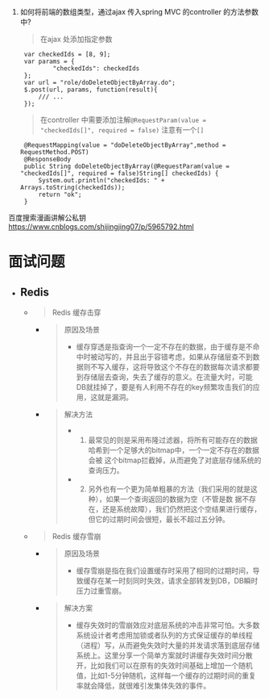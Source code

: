 

1. 如何将前端的数组类型，通过ajax 传入spring MVC 的controller 的方法参数中?
    > 在ajax 处添加指定参数

        var checkedIds = [8, 9];
        var params = {
				"checkedIds": checkedIds
		};
		var url = "role/doDeleteObjectByArray.do";
		$.post(url, params, function(result){
            /// ...
		});
    > 在controller 中需要添加注解`@RequestParam(value = "checkedIds[]", required = false)` 注意有一个`[]`

        @RequestMapping(value = "doDeleteObjectByArray",method = RequestMethod.POST)
        @ResponseBody
        public String doDeleteObjectByArray(@RequestParam(value = "checkedIds[]", required = false)String[] checkedIds) {
            System.out.println("checkedIds: " + Arrays.toString(checkedIds));
            return "ok";
        }




百度搜索漫画讲解公私钥
https://www.cnblogs.com/shijingjing07/p/5965792.html


# 面试问题

- ## Redis
    - > Redis 缓存击穿
        - > 原因及场景
            > - 缓存穿透是指查询一个一定不存在的数据，由于缓存是不命中时被动写的，并且出于容错考虑，如果从存储层查不到数据则不写入缓存，这将导致这个不存在的数据每次请求都要到存储层去查询，失去了缓存的意义。在流量大时，可能DB就挂掉了，要是有人利用不存在的key频繁攻击我们的应用，这就是漏洞。
        - > 解决方法
            > - 1. 最常见的则是采用布隆过滤器，将所有可能存在的数据哈希到一个足够大的bitmap中，一个一定不存在的数据会被 这个bitmap拦截掉，从而避免了对底层存储系统的查询压力。
            > - 2. 另外也有一个更为简单粗暴的方法（我们采用的就是这种），如果一个查询返回的数据为空（不管是数 据不存在，还是系统故障），我们仍然把这个空结果进行缓存，但它的过期时间会很短，最长不超过五分钟。
    - > Redis 缓存雪崩
        - > 原因及场景
            > - 缓存雪崩是指在我们设置缓存时采用了相同的过期时间，导致缓存在某一时刻同时失效，请求全部转发到DB，DB瞬时压力过重雪崩。
        - > 解决方案
            > - 缓存失效时的雪崩效应对底层系统的冲击非常可怕。大多数系统设计者考虑用加锁或者队列的方式保证缓存的单线程（进程）写，从而避免失效时大量的并发请求落到底层存储系统上。这里分享一个简单方案就时讲缓存失效时间分散开，比如我们可以在原有的失效时间基础上增加一个随机值，比如1-5分钟随机，这样每一个缓存的过期时间的重复率就会降低，就很难引发集体失效的事件。












